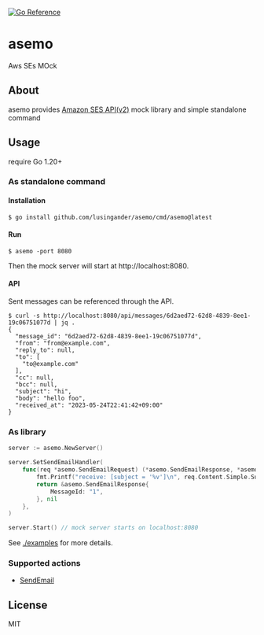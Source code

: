[![Go Reference](https://pkg.go.dev/badge/github.com/lusingander/asemo.svg)](https://pkg.go.dev/github.com/lusingander/asemo)

# asemo

Aws SEs MOck

## About

asemo provides [Amazon SES API(v2)](https://docs.aws.amazon.com/ses/latest/APIReference-V2/Welcome.html) mock library and simple standalone command

## Usage

require Go 1.20+

### As standalone command

#### Installation

`$ go install github.com/lusingander/asemo/cmd/asemo@latest`

#### Run

`$ asemo -port 8080`

Then the mock server will start at http://localhost:8080.

#### API

Sent messages can be referenced through the API.

```
$ curl -s http://localhost:8080/api/messages/6d2aed72-62d8-4839-8ee1-19c06751077d | jq .
{
  "message_id": "6d2aed72-62d8-4839-8ee1-19c06751077d",
  "from": "from@example.com",
  "reply_to": null,
  "to": [
    "to@example.com"
  ],
  "cc": null,
  "bcc": null,
  "subject": "hi",
  "body": "hello foo",
  "received_at": "2023-05-24T22:41:42+09:00"
}
```

### As library

```go
server := asemo.NewServer()

server.SetSendEmailHandler(
	func(req *asemo.SendEmailRequest) (*asemo.SendEmailResponse, *asemo.SendEmailError) {
		fmt.Printf("receive: [subject = '%v']\n", req.Content.Simple.Subject.Data)
		return &asemo.SendEmailResponse{
			MessageId: "1",
		}, nil
	},
)

server.Start() // mock server starts on localhost:8080
```

See [./examples](./examples) for more details.

### Supported actions

- [SendEmail](https://docs.aws.amazon.com/ses/latest/APIReference-V2/API_SendEmail.html)

## License

MIT
